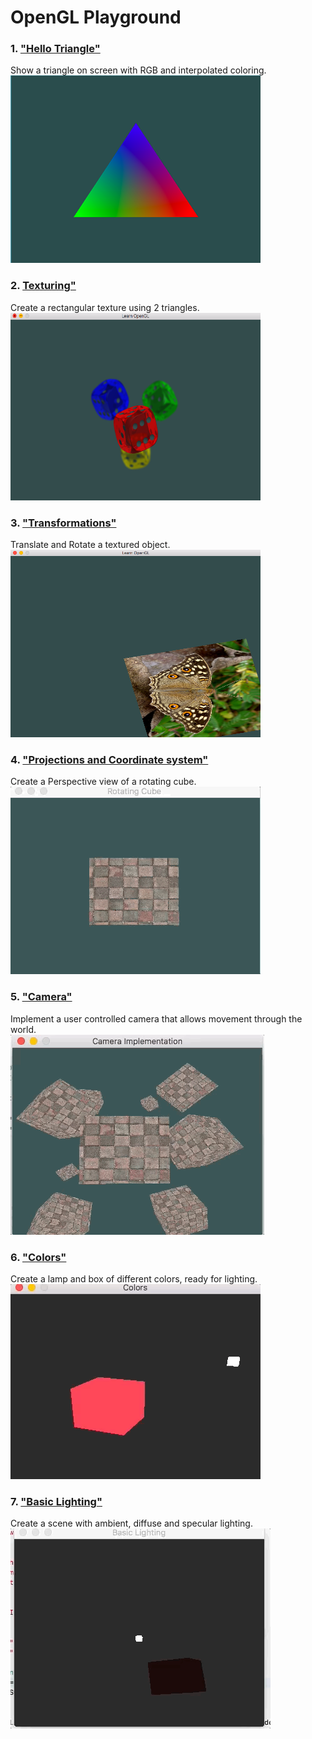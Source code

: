 # OpenGL Playground
### 1. <a href="https://github.com/JP01/open_gl/tree/fc28d2dd477351f55deafaa4beb229a56c269324">"Hello Triangle"</a>
Show a triangle on screen with RGB and interpolated coloring.</br>
<img src="ScreenGrabs/hello_triangle.png" width=400 height=300/>

### 2. <a href="https://github.com/JP01/open_gl/tree/c4122dc57528bb0282163220996c9c118284bb39">Texturing"</a>
Create a rectangular texture using 2 triangles.</br>
<img src="ScreenGrabs/texture_alpha.png" width=400 height=300/>

### 3. <a href="https://github.com/JP01/open_gl/tree/339c795ec159959110b655a5fa403fef413f8d1f">"Transformations"</a>
Translate and Rotate a textured object.</br>
<img src="ScreenGrabs/transformation.png" width=400 height=300/>

### 4. <a href="https://github.com/JP01/open_gl/tree/2563fd606cbe23b7948e7b6f65570b55ba4bfcac">"Projections and Coordinate system"</a>
Create a Perspective view of a rotating cube.</br>
![](ScreenGrabs/projections.gif)

### 5. <a href="https://github.com/JP01/open_gl/tree/606398f3b1abb6ced6c78976023e86bcc8477bc5">"Camera"</a>
Implement a user controlled camera that allows movement through the world.</br>
![](ScreenGrabs/camera_movement.gif)

### 6. <a href="https://github.com/JP01/open_gl/tree/91987f9f099799abd1d8f7469b91eb313453f5ab">"Colors"</a>
Create a lamp and box of different colors, ready for lighting.</br>
![](ScreenGrabs/colors.gif)

### 7. <a href="https://github.com/JP01/open_gl">"Basic Lighting"</a>
Create a scene with ambient, diffuse and specular lighting.</br>
![](ScreenGrabs/basic_lighting.gif)


